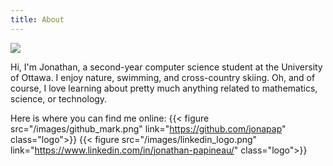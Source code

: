 ```yaml
---
title: About
---
```


![](/images/about_picture.jpg)

Hi, I'm Jonathan, a second-year computer science student at the University of Ottawa. I enjoy nature, swimming, and
 cross-country skiing. Oh, and of course, I love learning about pretty much anything related to 
mathematics, science, or technology.

Here is where you can find me online:
{{< figure src="/images/github_mark.png" link="https://github.com/jonapap" class="logo">}}
{{< figure src="/images/linkedin_logo.png" link="https://www.linkedin.com/in/jonathan-papineau/" class="logo">}}
